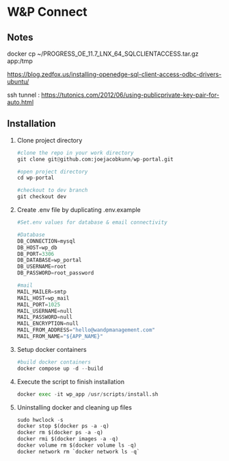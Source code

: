 # W&P Connect

## Notes
docker cp ~/PROGRESS_OE_11.7_LNX_64_SQLCLIENTACCESS.tar.gz app:/tmp

https://blog.zedfox.us/installing-openedge-sql-client-access-odbc-drivers-ubuntu/

ssh tunnel : https://tutonics.com/2012/06/using-publicprivate-key-pair-for-auto.html

## Installation

1. Clone project directory
    ```python
    #clone the repo in your work directory
    git clone git@github.com:joejacobkunn/wp-portal.git

    #open project directory
    cd wp-portal
    
    #checkout to dev branch
    git checkout dev
    ```

2. Create .env file by duplicating .env.example
    ```python
    #Set.env values for database & email connectivity

    #Database
    DB_CONNECTION=mysql
    DB_HOST=wp_db 
    DB_PORT=3306
    DB_DATABASE=wp_portal
    DB_USERNAME=root
    DB_PASSWORD=root_password

    #mail
    MAIL_MAILER=smtp
    MAIL_HOST=wp_mail
    MAIL_PORT=1025
    MAIL_USERNAME=null
    MAIL_PASSWORD=null
    MAIL_ENCRYPTION=null
    MAIL_FROM_ADDRESS="hello@wandpmanagement.com"
    MAIL_FROM_NAME="${APP_NAME}"
    ```

3. Setup docker containers
    ```python
    #build docker containers
    docker compose up -d --build

    ```

4. Execute the script to finish installation
    ```python
    docker exec -it wp_app /usr/scripts/install.sh

    ```

5. Uninstalling docker and cleaning up files
    ```python
    sudo hwclock -s
    docker stop $(docker ps -a -q)
    docker rm $(docker ps -a -q)
    docker rmi $(docker images -a -q)
    docker volume rm $(docker volume ls -q)
    docker network rm `docker network ls -q`
    ```


